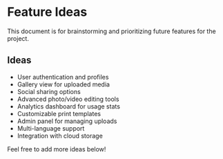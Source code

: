 # Feature Ideas

This document is for brainstorming and prioritizing future features for the project.

## Ideas
- User authentication and profiles
- Gallery view for uploaded media
- Social sharing options
- Advanced photo/video editing tools
- Analytics dashboard for usage stats
- Customizable print templates
- Admin panel for managing uploads
- Multi-language support
- Integration with cloud storage

Feel free to add more ideas below! 
